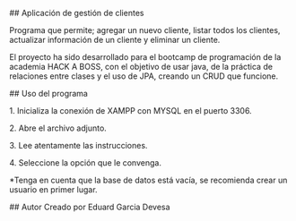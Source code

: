 \## Aplicación de gestión de clientes

Programa que permite; agregar un nuevo cliente, listar todos los clientes, actualizar información de un cliente y eliminar un cliente.

El proyecto ha sido desarrollado para el bootcamp de programación de la academia HACK A BOSS, con el objetivo de usar java, de la práctica de relaciones entre clases y el uso de JPA, creando un CRUD que funcione.

\## Uso del programa

1\.	Inicializa la conexión de XAMPP con MYSQL en el puerto 3306.

2\.	Abre el archivo adjunto.

3\.	Lee atentamente las instrucciones.

4\.	Seleccione la opción que le convenga.

\*Tenga en cuenta que la base de datos está vacía, se recomienda crear un usuario en primer lugar.

\## Autor Creado por Eduard Garcia Devesa

